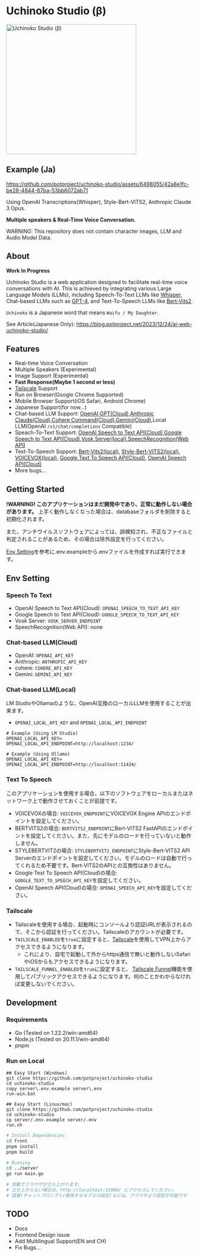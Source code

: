 # Uchinoko Studio (β)
<img width="350" alt="Uchinoko Studio (β)" src="https://github.com/potproject/uchinoko-studio/assets/6498055/55dcb6d2-aff8-4bc3-9d0b-76bef1d88dae.png">

## Example (Ja)

https://github.com/potproject/uchinoko-studio/assets/6498055/42a8e1fc-be28-4844-87ba-53bb6072ab71

Using OpenAI Transcriptions(Whisper), Style-Bert-VITS2, Anthropic Claude 3 Opus.

__Multiple speakers & Real-Time Voice Conversation.__

WARNING: This repository does not contain character images, LLM and Audio Model Data.

## About

__Work In Progress__

Uchinoko Studio is a web application designed to facilitate real-time voice conversations with AI. This is achieved by integrating various Large Language Models (LLMs), including Speech-To-Text LLMs like [Whisper](https://github.com/openai/whisper), Chat-based LLMs such as [GPT-4](https://openai.com/), and Text-To-Speech LLMs like [Bert-Vits2](https://github.com/fishaudio/Bert-VITS2).

`Uchinoko` is a Japanese word that means `Waifu / My Daughter`.

See Article(Japanese Only): https://blog.potproject.net/2023/12/24/ai-web-uchinoko-studio/

## Features

* Real-time Voice Conversation
* Multiple Speakers (Experimental)
* Image Support (Experimental)
* __Fast Response(Maybe 1 second or less)__
* [Tailscale](https://tailscale.com/) Support
* Run on Browser(Google Chrome Supported)
* Mobile Browser Support(iOS Safari, Android Chrome)
* Japanese Support(for now...)
* Chat-based LLM Support: [OpenAI GPT(Cloud)](https://openai.com/gpt-4),[Anthropic Claude(Cloud)](https://www.anthropic.com/claude),[Cohere Command(Cloud)](https://cohere.com/command),[Gemini(Cloud)](https://gemini.google.com),Local LLM(OpenAI `/v1/chat/completions` Compatible)
* Speach-To-Text Support: [OpenAI Speech to Text API(Cloud)](https://platform.openai.com/docs/guides/speech-to-text),[Google Speech to Text API(Cloud)](https://cloud.google.com/speech-to-text),[Vosk Server(local)](https://github.com/alphacep/vosk-server),[SpeechRecognition(Web API)](https://developer.mozilla.org/docs/Web/API/SpeechRecognition)
* Text-To-Speech Support: [Bert-Vits2(local)](https://github.com/fishaudio/Bert-VITS2), [Style-Bert-VITS2(local)](https://github.com/litagin02/Style-Bert-VITS2), [VOICEVOX(local)](https://voicevox.hiroshiba.jp/), [Google Text To Speech API(Cloud)](https://cloud.google.com/text-to-speech),  [OpenAI Speech API(Cloud)](https://platform.openai.com/docs/guides/speech-to-text)
* More bugs...

## Getting Started

__!WARNING! このアプリケーションはまだ開発中であり、正常に動作しない場合があります。__
上手く動作しなくなった場合は、databaseフォルダを削除すると初期化されます。

また、アンチウイルスソフトウェアによっては、誤検知され、不正なファイルと判定されることがあるため、その場合は除外設定を行ってください。

[Env Setting](#env-setting)を参考に.env.exampleから.envファイルを作成すれば実行できます。

## Env Setting

### Speech To Text

* OpenAI Speech to Text API(Cloud): `OPENAI_SPEECH_TO_TEXT_API_KEY`
* Google Speech to Text API(Cloud): `GOOGLE_SPEECH_TO_TEXT_API_KEY`
* Vosk Server: `VOSK_SERVER_ENDPOINT`
* SpeechRecognition(Web API): none

### Chat-based LLM(Cloud)

* OpenAI: `OPENAI_API_KEY`
* Anthropic: `ANTHROPIC_API_KEY`
* cohere: `COHERE_API_KEY`
* Gemini: `GEMINI_API_KEY`

### Chat-based LLM(Local)

LM StudioやOllamaのような、OpenAI互換のローカルLLMを使用することが出来ます。

* `OPENAI_LOCAL_API_KEY` and `OPENAI_LOCAL_API_ENDPOINT`

```
# Example (Using LM Studio)
OPENAI_LOCAL_API_KEY=
OPENAI_LOCAL_API_ENDPOINT=http://localhost:1234/
```

```
# Example (Using Ollama)
OPENAI_LOCAL_API_KEY=
OPENAI_LOCAL_API_ENDPOINT=http://localhost:11434/
```

### Text To Speech

このアプリケーションを使用する場合、以下のソフトウェアをローカルまたはネットワーク上で動作させておくことが前提です。

* VOICEVOXの場合: `VOICEVOX_ENDPOINT`にVOICEVOX Engine APIのエンドポイントを設定してください。
* BERTVITS2の場合: `BERTVITS2_ENDPOINT`にBert-VITS2 FastAPIのエンドポイントを設定してください。また、先にモデルのロードを行っていないと動作しません。
* STYLEBERTVIT2の場合: `STYLEBERTVIT2_ENDPOINT`にStyle-Bert-VITS2 API Serverのエンドポイントを設定してください。モデルのロードは自動で行ってくれるため不要です。Bert-VITS2のAPIとの互換性はありません。
* Google Text To Speech API(Cloud)の場合: `GOOGLE_TEXT_TO_SPEECH_API_KEY`を設定してください。
* OpenAI Speech API(Cloud)の場合: `OPENAI_SPEECH_API_KEY`を設定してください。

### Tailscale 

* Tailscaleを使用する場合、起動時にコンソールより認証URLが表示されるので、そこから認証を行ってください。Tailscaleのアカウントが必要です。
* `TAILSCALE_ENABLED`を`true`に設定すると、[Tailscale](https://tailscale.com/)を使用してVPN上からアクセスできるようになります。
  * これにより、自宅で起動して外からhttps通信で無いと動作しないSafariやiOSからもアクセスできるようになります。
* `TAILSCALE_FUNNEL_ENABLED`を`true`に設定すると、
[Tailscale Funnel](https://tailscale.com/kb/1223/funnel)機能を使用してパブリックアクセスできるようになります。何のことかわからなければ変更しないでください。

## Development

### Requirements

* Go (Tested on 1.22.2/win-amd64)
* Node.js (Tested on 20.11.1/win-amd64)
* pnpm

### Run on Local

```
## Easy Start (Windows)
git clone https://github.com/potproject/uchinoko-studio
cd uchinoko-studio
copy server\.env.example server\.env
run-win.bat

## Easy Start (Linux/mac)
git clone https://github.com/potproject/uchinoko-studio
cd uchinoko-studio
cp server/.env.example server/.env
run.sh
```

```bash
# Install Dependencies
cd front
pnpm install
pnpm build

# Running
cd ../server
go run main.go

# 自動でブラウザが立ち上がります。
# 立ち上がらない場合は、http://localhost:15000/ にアクセスしてください。
# 話者(チャットプロンプト/使用するモデルの設定)などは、ブラウザより設定が可能です
```

## TODO

* Docs
* Frontend Design issue
* Add Multilingual Support(EN and CH)
* Fix Bugs...


